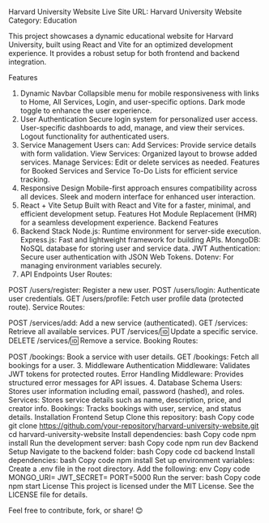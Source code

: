 Harvard University Website
Live Site URL: Harvard University Website
Category: Education

This project showcases a dynamic educational website for Harvard University, built using React and Vite for an optimized development experience. It provides a robust setup for both frontend and backend integration.

Features
1. Dynamic Navbar
Collapsible menu for mobile responsiveness with links to Home, All Services, Login, and user-specific options.
Dark mode toggle to enhance the user experience.
2. User Authentication
Secure login system for personalized user access.
User-specific dashboards to add, manage, and view their services.
Logout functionality for authenticated users.
3. Service Management
Users can:
Add Services: Provide service details with form validation.
View Services: Organized layout to browse added services.
Manage Services: Edit or delete services as needed.
Features for Booked Services and Service To-Do Lists for efficient service tracking.
4. Responsive Design
Mobile-first approach ensures compatibility across all devices.
Sleek and modern interface for enhanced user interaction.
5. React + Vite Setup
Built with React and Vite for a faster, minimal, and efficient development setup.
Features Hot Module Replacement (HMR) for a seamless development experience.
Backend Features
1. Backend Stack
Node.js: Runtime environment for server-side execution.
Express.js: Fast and lightweight framework for building APIs.
MongoDB: NoSQL database for storing user and service data.
JWT Authentication: Secure user authentication with JSON Web Tokens.
Dotenv: For managing environment variables securely.
2. API Endpoints
User Routes:

POST /users/register: Register a new user.
POST /users/login: Authenticate user credentials.
GET /users/profile: Fetch user profile data (protected route).
Service Routes:

POST /services/add: Add a new service (authenticated).
GET /services: Retrieve all available services.
PUT /services/:id: Update a specific service.
DELETE /services/:id: Remove a service.
Booking Routes:

POST /bookings: Book a service with user details.
GET /bookings: Fetch all bookings for a user.
3. Middleware
Authentication Middleware: Validates JWT tokens for protected routes.
Error Handling Middleware: Provides structured error messages for API issues.
4. Database Schema
Users: Stores user information including email, password (hashed), and roles.
Services: Stores service details such as name, description, price, and creator info.
Bookings: Tracks bookings with user, service, and status details.
Installation
Frontend Setup
Clone this repository:
bash
Copy code
git clone https://github.com/your-repository/harvard-university-website.git
cd harvard-university-website
Install dependencies:
bash
Copy code
npm install
Run the development server:
bash
Copy code
npm run dev
Backend Setup
Navigate to the backend folder:
bash
Copy code
cd backend
Install dependencies:
bash
Copy code
npm install
Set up environment variables:
Create a .env file in the root directory.
Add the following:
env
Copy code
MONGO_URI=<Your MongoDB Connection String>
JWT_SECRET=<Your Secret Key>
PORT=5000
Run the server:
bash
Copy code
npm start
License
This project is licensed under the MIT License. See the LICENSE file for details.

Feel free to contribute, fork, or share! 😊






